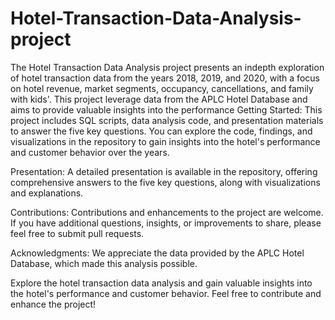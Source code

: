 # Hotel-Transaction-Data-Analysis-project
The Hotel Transaction Data Analysis project presents an indepth exploration of hotel transaction data from the years 2018, 2019, and 2020, with a focus on hotel revenue, market segments, occupancy, cancellations, and family with kids'. This project leverage data from the APLC Hotel Database and aims to provide valuable insights into the performance
Getting Started:
This project includes SQL scripts, data analysis code, and presentation materials to answer the five key questions. You can explore the code, findings, and visualizations in the repository to gain insights into the hotel's performance and customer behavior over the years.

Presentation:
A detailed presentation is available in the repository, offering comprehensive answers to the five key questions, along with visualizations and explanations.

Contributions:
Contributions and enhancements to the project are welcome. If you have additional questions, insights, or improvements to share, please feel free to submit pull requests.

Acknowledgments:
We appreciate the data provided by the APLC Hotel Database, which made this analysis possible.

Explore the hotel transaction data analysis and gain valuable insights into the hotel's performance and customer behavior. Feel free to contribute and enhance the project!
